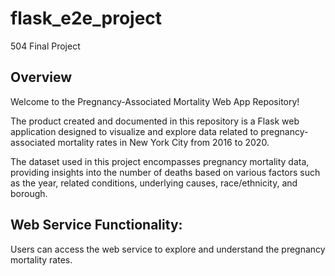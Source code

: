 # flask_e2e_project
504 Final Project

## Overview 
Welcome to the Pregnancy-Associated Mortality Web App Repository!

The product created and documented in this repository is a Flask web application designed to visualize and explore data related to pregnancy-associated mortality rates in New York City from 2016 to 2020.

The dataset used in this project encompasses pregnancy mortality data, providing insights into the number of deaths based on various factors such as the year, related conditions, underlying causes, race/ethnicity, and borough.

## Web Service Functionality:
Users can access the web service to explore and understand the pregnancy mortality rates.
